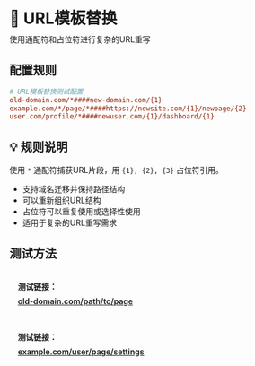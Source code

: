 # 🔧 URL模板替换
<p class="description">使用通配符和占位符进行复杂的URL重写</p>

## 配置规则

```ini
# URL模板替换测试配置
old-domain.com/*####new-domain.com/{1}
example.com/*/page/*####https://newsite.com/{1}/newpage/{2}
user.com/profile/*####newuser.com/{1}/dashboard/{1}
```

## 💡 规则说明
使用 `*` 通配符捕获URL片段，用 `{1}, {2}, {3}` 占位符引用。

- 支持域名迁移并保持路径结构
- 可以重新组织URL结构
- 占位符可以重复使用或选择性使用
- 适用于复杂的URL重写需求

## 测试方法

<div class="test-links">
  <div class="test-link">
    <strong>测试链接：</strong>
    <a href="https://old-domain.com/path/to/page" target="_blank">old-domain.com/path/to/page</a>
  </div>
  <div class="test-link">
    <strong>测试链接：</strong>
    <a href="https://example.com/user/page/settings" target="_blank">example.com/user/page/settings</a>
  </div>
</div>

<style>
.description {
  color: var(--vp-c-text-2);
  margin-top: -10px;
  margin-bottom: 20px;
}
.test-links {
  display: flex;
  flex-direction: column;
  gap: 15px;
  margin-top: 20px;
}
.test-link {
  background: var(--vp-c-bg-soft);
  padding: 15px;
  border-radius: 10px;
  border: 1px solid var(--vp-c-divider);
}
.test-link strong {
  color: var(--vp-c-brand-1);
  display: block;
  margin-bottom: 8px;
}
.test-link code {
  background: var(--vp-c-code-bg);
  padding: 2px 6px;
  border-radius: 4px;
  font-size: 0.9em;
  color: var(--vp-c-code);
}
.test-link a {
  font-weight: 600;
  word-break: break-all;
}
</style> 